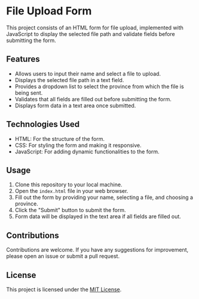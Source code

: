 # File Upload Form

This project consists of an HTML form for file upload, implemented with JavaScript to display the selected file path and validate fields before submitting the form.

## Features

- Allows users to input their name and select a file to upload.
- Displays the selected file path in a text field.
- Provides a dropdown list to select the province from which the file is being sent.
- Validates that all fields are filled out before submitting the form.
- Displays form data in a text area once submitted.

## Technologies Used

- HTML: For the structure of the form.
- CSS: For styling the form and making it responsive.
- JavaScript: For adding dynamic functionalities to the form.

## Usage

1. Clone this repository to your local machine.
2. Open the `index.html` file in your web browser.
3. Fill out the form by providing your name, selecting a file, and choosing a province.
4. Click the "Submit" button to submit the form.
5. Form data will be displayed in the text area if all fields are filled out.

## Contributions

Contributions are welcome. If you have any suggestions for improvement, please open an issue or submit a pull request.

## License

This project is licensed under the [MIT License](LICENSE).

